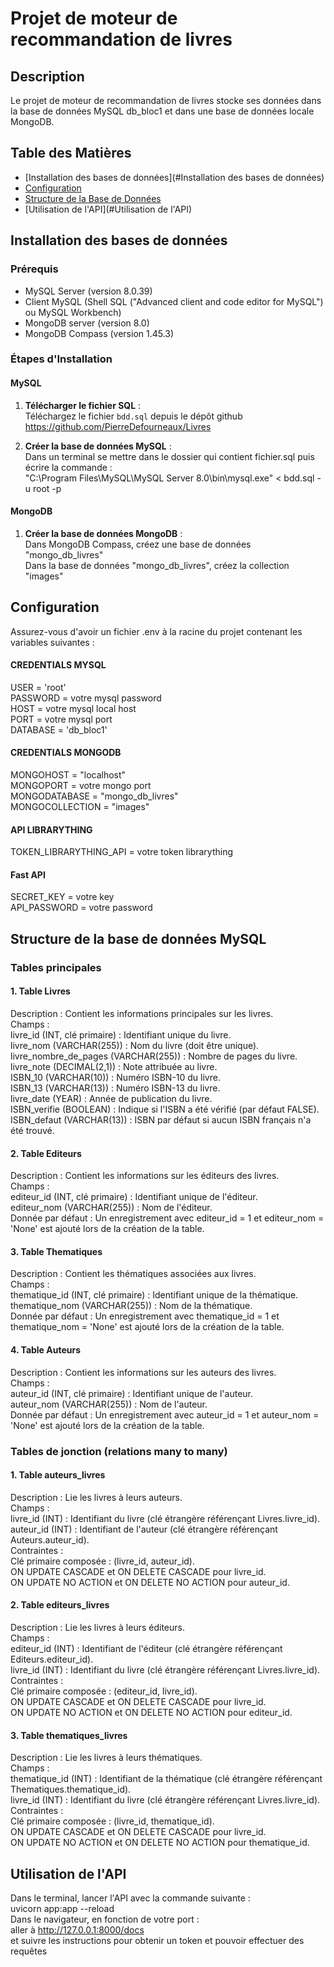 # Projet de moteur de recommandation de livres

## Description

Le projet de moteur de recommandation de livres stocke ses données dans la base de données MySQL db_bloc1 et dans une base de données locale MongoDB.

## Table des Matières

- [Installation des bases de données](#Installation des bases de données)<br>
- [Configuration](#configuration)<br>
- [Structure de la Base de Données](#structure-de-la-base-de-données)<br>
- [Utilisation de l'API](#Utilisation de l'API)<br>

## Installation des bases de données

### Prérequis

- MySQL Server (version 8.0.39)<br>
- Client MySQL (Shell SQL ("Advanced client and code editor for MySQL") ou MySQL Workbench)<br>
- MongoDB server (version 8.0)<br>
- MongoDB Compass (version 1.45.3)

### Étapes d'Installation
#### MySQL
1. **Télécharger le fichier SQL** :<br>
Téléchargez le fichier `bdd.sql` depuis le dépôt github https://github.com/PierreDefourneaux/Livres

2. **Créer la base de données MySQL** :<br>
Dans un terminal se mettre dans le dossier qui contient fichier.sql puis écrire la commande :<br>
"C:\Program Files\MySQL\MySQL Server 8.0\bin\mysql.exe" < bdd.sql -u root -p

#### MongoDB
1. **Créer la base de données MongoDB** :<br>
Dans MongoDB Compass, créez une base de données "mongo_db_livres"<br>
Dans la base de données "mongo_db_livres", créez la collection "images"

## Configuration
Assurez-vous d'avoir un fichier .env à la racine du projet contenant les variables suivantes :

#### CREDENTIALS MYSQL
USER = 'root'<br>
PASSWORD = votre mysql password<br>
HOST = votre mysql local host<br>
PORT = votre mysql port<br>
DATABASE = 'db_bloc1'

#### CREDENTIALS MONGODB
MONGOHOST = "localhost"<br>
MONGOPORT = votre mongo port<br>
MONGODATABASE = "mongo_db_livres"<br>
MONGOCOLLECTION = "images"

#### API LIBRARYTHING
TOKEN_LIBRARYTHING_API = votre token librarything

#### Fast API
SECRET_KEY = votre key<br>
API_PASSWORD = votre password

## Structure de la base de données MySQL
### Tables principales
#### 1. Table Livres
Description : Contient les informations principales sur les livres.<br>
Champs :<br>
livre_id (INT, clé primaire) : Identifiant unique du livre.<br>
livre_nom (VARCHAR(255)) : Nom du livre (doit être unique).<br>
livre_nombre_de_pages (VARCHAR(255)) : Nombre de pages du livre.<br>
livre_note (DECIMAL(2,1)) : Note attribuée au livre.<br>
ISBN_10 (VARCHAR(10)) : Numéro ISBN-10 du livre.<br>
ISBN_13 (VARCHAR(13)) : Numéro ISBN-13 du livre.<br>
livre_date (YEAR) : Année de publication du livre.<br>
ISBN_verifie (BOOLEAN) : Indique si l'ISBN a été vérifié (par défaut FALSE).<br>
ISBN_defaut (VARCHAR(13)) : ISBN par défaut si aucun ISBN français n'a été trouvé.

#### 2. Table Editeurs
Description : Contient les informations sur les éditeurs des livres.<br>
Champs :<br>
editeur_id (INT, clé primaire) : Identifiant unique de l'éditeur.<br>
editeur_nom (VARCHAR(255)) : Nom de l'éditeur.<br>
Donnée par défaut : Un enregistrement avec editeur_id = 1 et editeur_nom = 'None' est ajouté lors de la création de la table.

#### 3. Table Thematiques
Description : Contient les thématiques associées aux livres.<br>
Champs :<br>
thematique_id (INT, clé primaire) : Identifiant unique de la thématique.<br>
thematique_nom (VARCHAR(255)) : Nom de la thématique.<br>
Donnée par défaut : Un enregistrement avec thematique_id = 1 et thematique_nom = 'None' est ajouté lors de la création de la table.

#### 4. Table Auteurs
Description : Contient les informations sur les auteurs des livres.<br>
Champs :<br>
auteur_id (INT, clé primaire) : Identifiant unique de l'auteur.<br>
auteur_nom (VARCHAR(255)) : Nom de l'auteur.<br>
Donnée par défaut : Un enregistrement avec auteur_id = 1 et auteur_nom = 'None' est ajouté lors de la création de la table.

### Tables de jonction (relations many to many)

#### 1. Table auteurs_livres
Description : Lie les livres à leurs auteurs.<br>
Champs :<br>
livre_id (INT) : Identifiant du livre (clé étrangère référençant Livres.livre_id).<br>
auteur_id (INT) : Identifiant de l'auteur (clé étrangère référençant Auteurs.auteur_id).<br>
Contraintes :<br>
Clé primaire composée : (livre_id, auteur_id).<br>
ON UPDATE CASCADE et ON DELETE CASCADE pour livre_id.<br>
ON UPDATE NO ACTION et ON DELETE NO ACTION pour auteur_id.

#### 2. Table editeurs_livres
Description : Lie les livres à leurs éditeurs.<br>
Champs :<br>
editeur_id (INT) : Identifiant de l'éditeur (clé étrangère référençant Editeurs.editeur_id).<br>
livre_id (INT) : Identifiant du livre (clé étrangère référençant Livres.livre_id).<br>
Contraintes :<br>
Clé primaire composée : (editeur_id, livre_id).<br>
ON UPDATE CASCADE et ON DELETE CASCADE pour livre_id.<br>
ON UPDATE NO ACTION et ON DELETE NO ACTION pour editeur_id.

#### 3. Table thematiques_livres
Description : Lie les livres à leurs thématiques.<br>
Champs :<br>
thematique_id (INT) : Identifiant de la thématique (clé étrangère référençant Thematiques.thematique_id).<br>
livre_id (INT) : Identifiant du livre (clé étrangère référençant Livres.livre_id).<br>
Contraintes :<br>
Clé primaire composée : (livre_id, thematique_id).<br>
ON UPDATE CASCADE et ON DELETE CASCADE pour livre_id.<br>
ON UPDATE NO ACTION et ON DELETE NO ACTION pour thematique_id.

## Utilisation de l'API
Dans le terminal, lancer l'API avec la commande suivante :<br>
uvicorn app:app --reload<br>
Dans le navigateur, en fonction de votre port :<br>
aller à http://127.0.0.1:8000/docs<br>
et suivre les instructions pour obtenir un token et pouvoir effectuer des requêtes